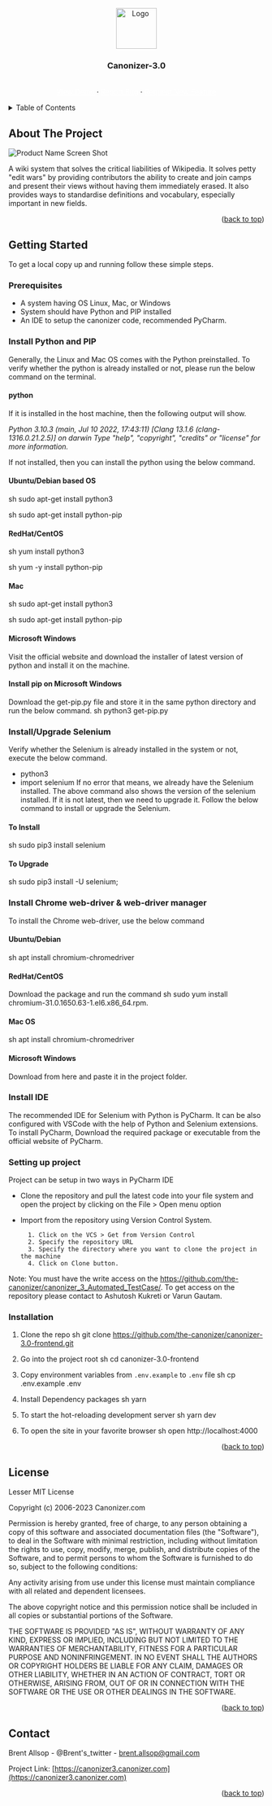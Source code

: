 <div id="top"></div>

<!-- PROJECT LOGO -->
<br />
<div align="center">
  <a href="https://canonizer3.canonizer.com">
    <img src="https://github.com/shahab-ramzan/read-me/blob/main/canonizer-fav.png" alt="Logo" width='80' >
  </a>
  <h3 align="center">Canonizer-3.0</h3>

  <p align="center">
    <br />
    <a href="https://canonizer3.canonizer.com/" style="color: #FFF;">View Demo</a>
    ·
    <a href="https://github.com/the-canonizer/canonizer-3.0-frontend/issues" style="color: #FFF;">Report Bug</a>
    ·
    <a href="https://github.com/the-canonizer/canonizer-3.0-frontend/issues" style="color: #FFF;">Request New Feature</a>
  </p>
</div>

<!-- TABLE OF CONTENTS -->
<details>
  <summary>Table of Contents</summary>
  <ol>
    <li>
      <a href="#about-the-project">About The Project</a>
      <ul>
        <li><a href="#built-with">Built With</a></li>
      </ul>
    </li>
    <li>
      <a href="#getting-started">Getting Started</a>
      <ul>
        <li><a href="#prerequisites">Prerequisites</a></li>
        <li><a href="#installation">Installation</a></li>
      </ul>
    </li>
    <li>
      <a href="#contributing">Contributing</a>
      <ul>
        <li><a href="#Create-a-branch">Create a branch</a></li>
        <li><a href="#Make-the-change">Make the change</a></li>
        <li><a href="#Test-the-change">Test the change</a></li>
        <li><a href="#Push-the-change">Push the change</a></li>
      </ul>
    </li>
    <li><a href="#license">License</a></li>
    <li><a href="#contact">Contact</a></li>
  </ol>
</details>

<!-- ABOUT THE PROJECT -->

## About The Project

![Product Name Screen Shot][product-screenshot]

A wiki system that solves the critical liabilities of Wikipedia. It solves petty "edit wars" by providing contributors the ability to create and join camps and present their views without having them immediately erased. It also provides ways to standardise definitions and vocabulary, especially important in new fields.

<p align="right">(<a href="#top">back to top</a>)</p>



## Getting Started

To get a local copy up and running follow these simple steps.

### Prerequisites

- A system having OS Linux, Mac, or Windows
- System should have Python and PIP installed
- An IDE to setup the canonizer code, recommended PyCharm.

### Install Python and PIP

Generally, the Linux and Mac OS comes with the Python preinstalled. To verify whether the python is already installed or not, please run the below command on the terminal.

#### python
If it is installed in the host machine, then the following output will show.

*Python 3.10.3 (main, Jul 10 2022, 17:43:11) [Clang 13.1.6 (clang-1316.0.21.2.5)] on darwin
Type "help", "copyright", "credits" or "license" for more information.*

If not installed, then you can install the python using the below command.


#### Ubuntu/Debian based OS
 sh
sudo apt-get install python3 
 
sh
sudo apt-get install python-pip
 
#### RedHat/CentOS
 sh
yum install python3

sh
yum -y install python-pip

#### Mac
sh
sudo apt-get install python3

sh
sudo apt-get install python-pip

#### Microsoft Windows
Visit the official website and download the installer of latest version of python and install it on the machine.

#### Install pip on Microsoft Windows
Download the  get-pip.py file and store it in the same python directory and run the below command.
sh
python3 get-pip.py



### Install/Upgrade Selenium
Verify whether the Selenium is already installed in the system or not, execute the below command.
- python3
- import selenium
If no error that means, we already have the Selenium installed. The above command also shows the version of the selenium installed. If it is not latest, then we need to upgrade it. Follow the below command to install or upgrade the Selenium.

#### To Install
sh
sudo pip3 install selenium

#### To Upgrade
sh
sudo pip3 install -U selenium;

### Install Chrome web-driver & web-driver manager
To install the Chrome web-driver, use the below command
#### Ubuntu/Debian
sh
apt install chromium-chromedriver

#### RedHat/CentOS
Download the package and run the command
sh
sudo yum install chromium-31.0.1650.63-1.el6.x86_64.rpm.

#### Mac OS
sh
apt install chromium-chromedriver

#### Microsoft Windows
Download from here and paste it in the project folder.

### Install IDE
The recommended IDE for Selenium with Python is PyCharm. It can be also configured with VSCode with the help of Python and Selenium extensions.
To install PyCharm, Download the required package or executable from the official website of PyCharm.

### Setting up project
Project can be setup in two ways in PyCharm IDE
- Clone the repository and pull the latest code into your file system and open the project by clicking on the File > Open menu option
- Import from the repository using Version Control System. 
        
        1. Click on the VCS > Get from Version Control
        2. Specify the repository URL
        3. Specify the directory where you want to clone the project in the machine
        4. Click on Clone button. 

Note: You must have the write access on the https://github.com/the-canonizer/canonizer_3_Automated_TestCase/. To get access on the repository please contact to Ashutosh Kukreti or Varun Gautam.






### Installation

1. Clone the repo
   sh
   git clone https://github.com/the-canonizer/canonizer-3.0-frontend.git
   
2. Go into the project root
   sh
   cd canonizer-3.0-frontend
   
3. Copy environment variables from `.env.example` to `.env` file
   sh
   cp .env.example .env
   
4. Install Dependency packages
   sh
   yarn
   
5. To start the hot-reloading development server
   sh
   yarn dev
   
6. To open the site in your favorite browser
   sh
   open http://localhost:4000
   

<p align="right">(<a href="#top">back to top</a>)</p>

<!-- CONTRIBUTING -->



<!-- LICENSE -->

## License

Lesser MIT License

Copyright (c) 2006-2023 Canonizer.com

Permission is hereby granted, free of charge, to any person obtaining a copy of this software and associated documentation files (the "Software"), to deal in the Software with minimal restriction, including without limitation the rights to use, copy, modify, merge, publish, and distribute copies of the Software, and to permit persons to whom the Software is furnished to do so, subject to the following conditions:

Any activity arising from use under this license must maintain compliance with all related and dependent licensees.

The above copyright notice and this permission notice shall be included in all copies or substantial portions of the Software.

THE SOFTWARE IS PROVIDED "AS IS", WITHOUT WARRANTY OF ANY KIND, EXPRESS OR IMPLIED, INCLUDING BUT NOT LIMITED TO THE WARRANTIES OF MERCHANTABILITY, FITNESS FOR A PARTICULAR PURPOSE AND NONINFRINGEMENT. IN NO EVENT SHALL THE AUTHORS OR COPYRIGHT HOLDERS BE LIABLE FOR ANY CLAIM, DAMAGES OR OTHER LIABILITY, WHETHER IN AN ACTION OF CONTRACT, TORT OR OTHERWISE, ARISING FROM, OUT OF OR IN CONNECTION WITH THE SOFTWARE OR THE USE OR OTHER DEALINGS IN THE SOFTWARE.

<!--
Distributed under the MIT License. See `LICENSE.txt` for more information.
 -->
<p align="right">(<a href="#top">back to top</a>)</p>

<!-- CONTACT -->

## Contact

Brent Allsop - @Brent's_twitter - brent.allsop@gmail.com

Project Link: [https://canonizer3.canonizer.com](https://canonizer3.canonizer.com)

<p align="right">(<a href="#top">back to top</a>)</p>

<!-- MARKDOWN LINKS & IMAGES -->
<!-- https://www.markdownguide.org/basic-syntax/#reference-style-links -->

[product-screenshot]: https://github.com/shahab-ramzan/read-me/blob/main/Canonizer%20(1).png
